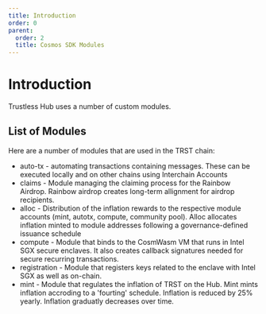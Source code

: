 ```yaml
---
title: Introduction
order: 0
parent:
  order: 2
  title: Cosmos SDK Modules
---
```


# Introduction

Trustless Hub uses a number of custom modules.

## List of Modules

Here are a number of modules that are used in the TRST chain:

- auto-tx - automating transactions containing messages. These can be executed locally and on other chains using Interchain Accounts
- claims - Module managing the claiming process for the Rainbow Airdrop. Rainbow airdrop creates long-term allignment for airdrop recipients. 
- alloc - Distribution of the inflation rewards to the respective module accounts (mint, autotx, compute, community pool). Alloc allocates inflation minted to module addresses following a governance-defined issuance schedule
- compute - Module that binds to the CosmWasm VM that runs in Intel SGX secure enclaves. It also creates callback signatures needed for secure recurring transactions.
- registration - Module that registers keys related to the enclave with Intel SGX as well as on-chain. 
- mint - Module that regulates the inflation of TRST on the Hub. Mint mints inflation accroding to a 'fourting' schedule. Inflation is reduced by 25% yearly. Inflation graduatly decreases over time. 
